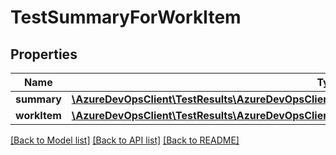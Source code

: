 # TestSummaryForWorkItem

## Properties
Name | Type | Description | Notes
------------ | ------------- | ------------- | -------------
**summary** | [**\AzureDevOpsClient\TestResults\AzureDevOpsClient\TestResults\Model\AggregatedDataForResultTrend**](AggregatedDataForResultTrend.md) |  | [optional] 
**workItem** | [**\AzureDevOpsClient\TestResults\AzureDevOpsClient\TestResults\Model\WorkItemReference**](WorkItemReference.md) |  | [optional] 

[[Back to Model list]](../README.md#documentation-for-models) [[Back to API list]](../README.md#documentation-for-api-endpoints) [[Back to README]](../README.md)


